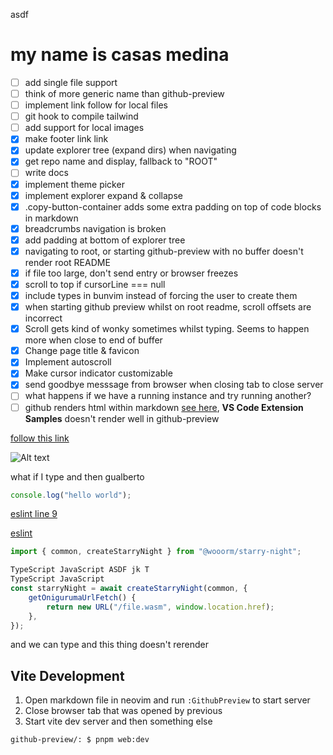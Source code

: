 asdf

# my name is casas medina

- [ ] add single file support
- [ ] think of more generic name than github-preview
- [ ] implement link follow for local files
- [ ] git hook to compile tailwind
- [ ] add support for local images
- [x] make footer link <a>link</a>
- [x] update explorer tree (expand dirs) when navigating
- [x] get repo name and display, fallback to "ROOT"
- [ ] write docs
- [x] implement theme picker
- [x] implement explorer expand & collapse
- [x] .copy-button-container adds some extra padding on top of code blocks in markdown
- [x] breadcrumbs navigation is broken
- [x] add padding at bottom of explorer tree
- [x] navigating to root, or starting github-preview with no buffer doesn't render root README
- [x] if file too large, don't send entry or browser freezes
- [x] scroll to top if cursorLine === null
- [x] include types in bunvim instead of forcing the user to create them
- [x] when starting github preview whilst on root readme, scroll offsets are incorrect
- [x] Scroll gets kind of wonky sometimes whilst typing. Seems to happen more when close to end of buffer
- [x] Change page title & favicon
- [x] Implement autoscroll
- [x] Make cursor indicator customizable
- [x] send goodbye messsage from browser when closing tab to close server
- [ ] what happens if we have a running instance and try running another?
- [ ] github renders html within markdown [see here](https://github.com/microsoft/vscode-extension-samples), **VS Code Extension Samples** doesn't render well in github-preview

[follow this link](https://github.com)

![Alt text](https://www.digitalocean.com/_next/static/media/intro-to-cloud.d49bc5f7.jpeg)

what if I type and then gualberto

```ts
console.log("hello world");
```

[eslint line 9](.eslintrc.cjs#L9)

[eslint](.eslintrc.cjs)

```typescript
import { common, createStarryNight } from "@wooorm/starry-night";

TypeScript JavaScript ASDF jk T
TypeScript JavaScript
const starryNight = await createStarryNight(common, {
    getOnigurumaUrlFetch() {
        return new URL("/file.wasm", window.location.href);
    },
});
```

and we can type and this thing doesn't rerender

## Vite Development

1. Open markdown file in neovim and run `:GithubPreview` to start server
2. Close browser tab that was opened by previous
3. Start vite dev server and then something else

```bash
github-preview/: $ pnpm web:dev
```
